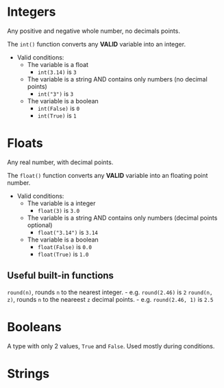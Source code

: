 # Integers

Any positive and negative whole number, no decimals points.

The `int()` function converts any **VALID** variable into an integer.

- Valid conditions:
    - The variable is a float
        - `int(3.14)` is `3`
    - The variable is a string AND contains only numbers (no decimal points)
        - `int("3")` is `3`
    - The variable is a boolean
        - `int(False)` is `0`
        - `int(True)` is `1`

# Floats

Any real number, with decimal points.

The `float()` function converts any **VALID** variable into an floating point number.

- Valid conditions:
    - The variable is a integer
        - `float(3)` is `3.0`
    - The variable is a string AND contains only numbers (decimal points optional)
        - `float("3.14")` is `3.14`
    - The variable is a boolean
        - `float(False)` is `0.0`
        - `float(True)` is `1.0`

## Useful built-in functions

`round(n)`, rounds `n` to the nearest integer.
    - e.g. `round(2.46)` is `2`
`round(n, z)`, rounds `n` to the neareest `z` decimal points.
    - e.g. `round(2.46, 1)` is `2.5`

# Booleans

A type with only 2 values, `True` and `False`.
Used mostly during conditions.

# Strings